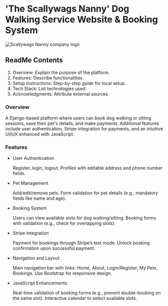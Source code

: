 # 'The Scallywags Nanny' Dog Walking Service Website & Booking System 

![Scallywags Nanny company logo](https://www.facebook.com/photo/?fbid=215384021374283&set=a.100274289551924)

## ReadMe Contents
1. Overview: Explain the purpose of the platform.
2. Features: Describe functionalities.
3. Setup Instructions: Step-by-step guide for local setup.
4. Tech Stack: List technologies used.
5. Acknowledgments: Attribute external sources.

### Overview 
A Django-based platform where users can book dog walking or sitting sessions, save their pet's details, and make payments. Additional features include user authentication, Stripe integration for payments, and an intuitive UI/UX enhanced with JavaScript.

### Features
- User Authentication

    Register, login, logout.
    Profiles with editable address and phone number fields.

- Pet Management

    Add/edit/remove pets.
    Form validation for pet details (e.g., mandatory fields like name and age).

- Booking System

    Users can view available slots for dog walking/sitting.
    Booking forms with validation (e.g., check for overlapping slots).

- Stripe Integration

    Payment for bookings through Stripe’s test mode.
    Unlock booking confirmation upon successful payment.

- Navigation and Layout

    Main navigation bar with links: Home, About, Login/Register, My Pets, Bookings.
    Use Bootstrap for responsive design.

- JavaScript Enhancements

    Real-time validation of booking forms (e.g., prevent double-booking on the same slot).
    Interactive calendar to select available slots.

  
